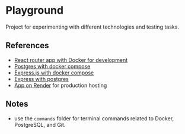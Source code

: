 
# Playground
Project for experimenting with different technologies and testing tasks.

## References
- [React router app with Docker for development](https://github.com/IDriuk/playground/tree/react_router_dev)
- [Postgres with docker compose](https://github.com/IDriuk/playground/tree/postgres_dev)
- [Express.js with docker compose](https://github.com/IDriuk/playground/tree/express_dev)
- [Express with postgres](https://github.com/IDriuk/playground/tree/express_postgres)
- [App on Render](https://playground-pb7l.onrender.com/) for production hosting


## Notes
- use the `commands` folder for terminal commands related to Docker, PostgreSQL, and Git.